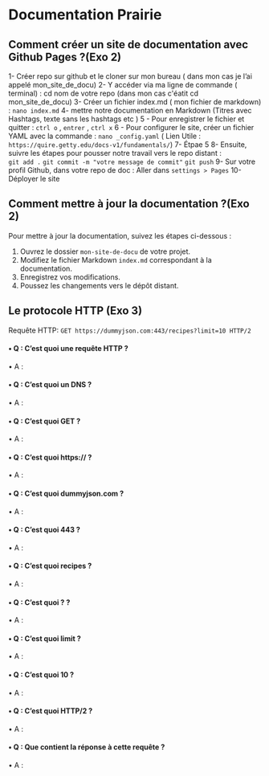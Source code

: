# Documentation Prairie 

## Comment créer un site de documentation avec Github Pages ?(Exo 2) 

1- Créer repo sur github et le cloner  sur mon bureau ( dans mon cas je l’ai appelé mon_site_de_docu)
2- Y accéder via ma ligne de commande ( terminal) : cd nom de votre repo (dans mon cas c'éatit cd mon_site_de_docu)
3- Créer un fichier index.md ( mon fichier de markdown) : `nano index.md`
4- mettre notre documentation en Markdown (Titres avec Hashtags, texte sans les hashtags etc )
5 - Pour enregistrer le fichier et quitter : `ctrl o` , `entrer` , `ctrl x`
6 - Pour configurer le site, créer un fichier YAML avec la commande : `nano _config.yaml`
( Lien Utile : `https://quire.getty.edu/docs-v1/fundamentals/`) 
7- Étpae 5
8- Ensuite, suivre les étapes pour pousser notre travail vers le repo distant :  
`git add .` 
`git commit -m "votre message de commit"`
`git push` 
9- Sur votre profil Github, dans votre repo de doc : Aller dans `settings > Pages`
10- Déployer le site


## Comment mettre à jour la documentation ?(Exo 2) 

Pour mettre à jour la documentation, suivez les étapes ci-dessous :

1. Ouvrez le dossier `mon-site-de-docu` de votre projet.
2. Modifiez le fichier Markdown `index.md` correspondant à la documentation.
3. Enregistrez vos modifications.
4. Poussez les changements vers le dépôt distant.

## Le protocole HTTP (Exo 3) 

Requête HTTP: `GET https://dummyjson.com:443/recipes?limit=10 HTTP/2`

#### • Q : C’est quoi une requête HTTP ?
• A : 
#### • Q : C’est quoi un DNS ?
• A : 
#### • Q : C’est quoi GET ?
• A : 
#### • Q : C’est quoi https:// ?
• A : 
#### • Q : C’est quoi dummyjson.com ?
• A : 
#### • Q : C’est quoi 443 ?
• A : 
#### • Q : C’est quoi recipes ?
• A : 
#### • Q : C’est quoi ? ?
• A : 
#### • Q : C’est quoi limit ?
• A : 
#### • Q : C’est quoi 10 ?
• A : 
#### • Q : C’est quoi HTTP/2 ?
• A : 
#### • Q : Que contient la réponse à cette requête ?
• A : 


